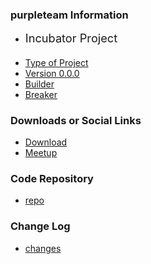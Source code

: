 ### purpleteam Information

* <i class="fas fa-egg" style="font-size: 1.3em; color:#8E44AD;"></i>
  <span style="font-size: 1.3em;">Incubator Project</span>

####

* [Type of Project](#)
* [Version 0.0.0](#)
* [Builder](#)
* [Breaker](#)

### Downloads or Social Links
* [Download](#)
* [Meetup](#)

### Code Repository
* [repo](#)

### Change Log
* [changes](#)

